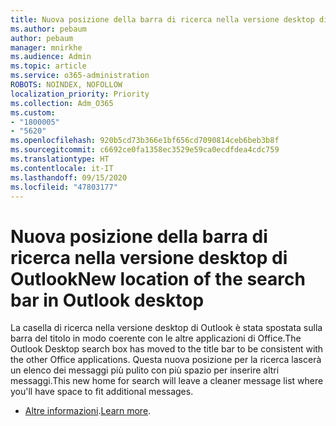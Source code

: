 ```yaml
---
title: Nuova posizione della barra di ricerca nella versione desktop di Outlook
ms.author: pebaum
author: pebaum
manager: mnirkhe
ms.audience: Admin
ms.topic: article
ms.service: o365-administration
ROBOTS: NOINDEX, NOFOLLOW
localization_priority: Priority
ms.collection: Adm_O365
ms.custom:
- "1800005"
- "5620"
ms.openlocfilehash: 920b5cd73b366e1bf656cd7090814ceb6beb3b8f
ms.sourcegitcommit: c6692ce0fa1358ec3529e59ca0ecdfdea4cdc759
ms.translationtype: HT
ms.contentlocale: it-IT
ms.lasthandoff: 09/15/2020
ms.locfileid: "47803177"
---
```

# <a name="new-location-of-the-search-bar-in-outlook-desktop"></a><span data-ttu-id="d9fe0-102">Nuova posizione della barra di ricerca nella versione desktop di Outlook</span><span class="sxs-lookup"><span data-stu-id="d9fe0-102">New location of the search bar in Outlook desktop</span></span>

<span data-ttu-id="d9fe0-103">La casella di ricerca nella versione desktop di Outlook è stata spostata sulla barra del titolo in modo coerente con le altre applicazioni di Office.</span><span class="sxs-lookup"><span data-stu-id="d9fe0-103">The Outlook Desktop search box has moved to the title bar to be consistent with the other Office applications.</span></span> <span data-ttu-id="d9fe0-104">Questa nuova posizione per la ricerca lascerà un elenco dei messaggi più pulito con più spazio per inserire altri messaggi.</span><span class="sxs-lookup"><span data-stu-id="d9fe0-104">This new home for search will leave a cleaner message list where you'll have space to fit additional messages.</span></span>
- <span data-ttu-id="d9fe0-105">[Altre informazioni](https://support.microsoft.com/it-IT/office/96fee452-80cd-492d-a35c-5c37584b416b).</span><span class="sxs-lookup"><span data-stu-id="d9fe0-105">[Learn more](https://support.microsoft.com/it-IT/office/96fee452-80cd-492d-a35c-5c37584b416b).</span></span>
